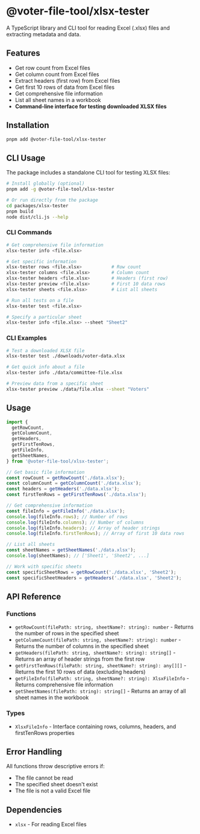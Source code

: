# @voter-file-tool/xlsx-tester

A TypeScript library and CLI tool for reading Excel (.xlsx) files and extracting metadata and data.

## Features

- Get row count from Excel files
- Get column count from Excel files
- Extract headers (first row) from Excel files
- Get first 10 rows of data from Excel files
- Get comprehensive file information
- List all sheet names in a workbook
- **Command-line interface for testing downloaded XLSX files**

## Installation

```bash
pnpm add @voter-file-tool/xlsx-tester
```

## CLI Usage

The package includes a standalone CLI tool for testing XLSX files:

```bash
# Install globally (optional)
pnpm add -g @voter-file-tool/xlsx-tester

# Or run directly from the package
cd packages/xlsx-tester
pnpm build
node dist/cli.js --help
```

### CLI Commands

```bash
# Get comprehensive file information
xlsx-tester info <file.xlsx>

# Get specific information
xlsx-tester rows <file.xlsx>           # Row count
xlsx-tester columns <file.xlsx>        # Column count
xlsx-tester headers <file.xlsx>        # Headers (first row)
xlsx-tester preview <file.xlsx>        # First 10 data rows
xlsx-tester sheets <file.xlsx>         # List all sheets

# Run all tests on a file
xlsx-tester test <file.xlsx>

# Specify a particular sheet
xlsx-tester info <file.xlsx> --sheet "Sheet2"
```

### CLI Examples

```bash
# Test a downloaded XLSX file
xlsx-tester test ./downloads/voter-data.xlsx

# Get quick info about a file
xlsx-tester info ./data/committee-file.xlsx

# Preview data from a specific sheet
xlsx-tester preview ./data/file.xlsx --sheet "Voters"
```

## Usage

```typescript
import {
  getRowCount,
  getColumnCount,
  getHeaders,
  getFirstTenRows,
  getFileInfo,
  getSheetNames,
} from '@voter-file-tool/xlsx-tester';

// Get basic file information
const rowCount = getRowCount('./data.xlsx');
const columnCount = getColumnCount('./data.xlsx');
const headers = getHeaders('./data.xlsx');
const firstTenRows = getFirstTenRows('./data.xlsx');

// Get comprehensive information
const fileInfo = getFileInfo('./data.xlsx');
console.log(fileInfo.rows); // Number of rows
console.log(fileInfo.columns); // Number of columns
console.log(fileInfo.headers); // Array of header strings
console.log(fileInfo.firstTenRows); // Array of first 10 data rows

// List all sheets
const sheetNames = getSheetNames('./data.xlsx');
console.log(sheetNames); // ['Sheet1', 'Sheet2', ...]

// Work with specific sheets
const specificSheetRows = getRowCount('./data.xlsx', 'Sheet2');
const specificSheetHeaders = getHeaders('./data.xlsx', 'Sheet2');
```

## API Reference

### Functions

- `getRowCount(filePath: string, sheetName?: string): number` - Returns the number of rows in the specified sheet
- `getColumnCount(filePath: string, sheetName?: string): number` - Returns the number of columns in the specified sheet
- `getHeaders(filePath: string, sheetName?: string): string[]` - Returns an array of header strings from the first row
- `getFirstTenRows(filePath: string, sheetName?: string): any[][]` - Returns the first 10 rows of data (excluding headers)
- `getFileInfo(filePath: string, sheetName?: string): XlsxFileInfo` - Returns comprehensive file information
- `getSheetNames(filePath: string): string[]` - Returns an array of all sheet names in the workbook

### Types

- `XlsxFileInfo` - Interface containing rows, columns, headers, and firstTenRows properties

## Error Handling

All functions throw descriptive errors if:

- The file cannot be read
- The specified sheet doesn't exist
- The file is not a valid Excel file

## Dependencies

- `xlsx` - For reading Excel files
